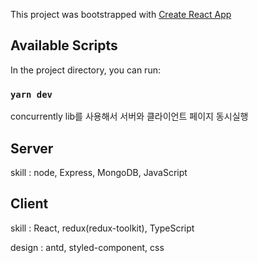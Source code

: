 This project was bootstrapped with [Create React App](https://github.com/facebook/create-react-app)

## Available Scripts

In the project directory, you can run:

### `yarn dev`

concurrently lib를 사용해서 서버와 클라이언트 페이지 동시실행

## Server

skill : node, Express, MongoDB, JavaScript

## Client

skill : React, redux(redux-toolkit), TypeScript

design : antd, styled-component, css
